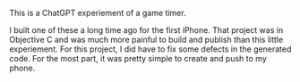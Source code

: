 This is a ChatGPT experiement of a game timer. 

I built one of these a long time ago for the first iPhone. 
That project was in Objective C and was much more painful to build and publish than this little experiement.
For this project, I did have to fix some defects in the generated code. For the most part, it was pretty simple to create and push to my phone.

